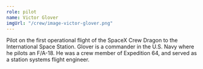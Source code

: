```yaml
---
role: pilot
name: Victor Glover
imgUrl: "/crew/image-victor-glover.png"
---
```


Pilot on the first operational flight of the SpaceX Crew Dragon to the
International Space Station. Glover is a commander in the U.S. Navy where
he pilots an F/A-18. He was a crew member of Expedition 64, and served as a
station systems flight engineer.
